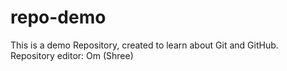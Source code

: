 # repo-demo
This is a demo Repository, created to learn about Git and GitHub.
<br>
Repository editor: Om (Shree)
